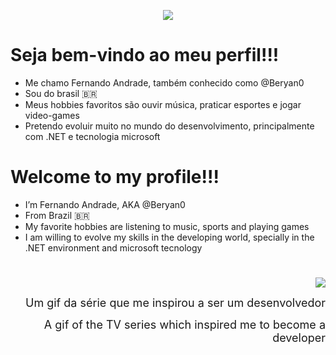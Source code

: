 <p align="center">
<img src="https://i.giphy.com/media/26tn33aiTi1jkl6H6/giphy.webp"/>
</p>

# Seja bem-vindo ao meu perfil!!!

- Me chamo Fernando Andrade, também conhecido como @Beryan0
- Sou do brasil 🇧🇷
- Meus hobbies favoritos são ouvir música, praticar esportes e jogar video-games
- Pretendo evoluir muito no mundo do desenvolvimento, principalmente com .NET e tecnologia microsoft

# Welcome to my profile!!!

- I’m Fernando Andrade, AKA @Beryan0
- From Brazil :brazil:
- My favorite hobbies are listening to music, sports and playing games
- I am willing to evolve my skills in the developing world, specially in the .NET environment and microsoft tecnology

#

<p align="right">
<img src="https://mir-s3-cdn-cf.behance.net/project_modules/disp/6d91d043569585.57f44be46ac93.gif"/>
</p>

<p align ="right">
<font size ="4">Um gif da série que me inspirou a ser um desenvolvedor</font>
<p align ="right">
<font size ="4">A gif of the TV series which inspired me to become a developer</font>
